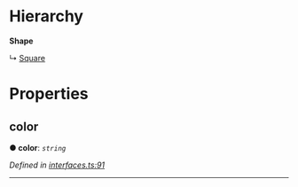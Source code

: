 

# Hierarchy

**Shape**

↳  [Square](_interfaces_.interfaces.square.md)

# Properties

<a id="color"></a>

##  color

**● color**: *`string`*

*Defined in [interfaces.ts:91](https://github.com/tgreyjs/typedoc-plugin-markdown/blob/master/test/src/interfaces.ts#L91)*

___

